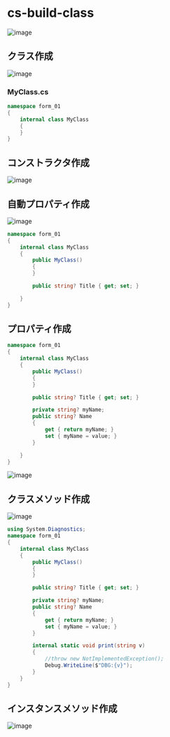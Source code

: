 # cs-build-class

![image](https://user-images.githubusercontent.com/1501327/184283171-28283e60-8a63-4ce3-ad2a-4352ad2a9eae.png)

## クラス作成
![image](https://user-images.githubusercontent.com/1501327/184286070-e1ec5188-7e78-49d7-a6f9-ac0a36b0c2c5.png)

### MyClass.cs
```cs
namespace form_01
{
    internal class MyClass
    {
    }
}
```

## コンストラクタ作成
![image](https://user-images.githubusercontent.com/1501327/184286277-013d7bf1-b858-4814-8aca-f0ca73202b15.png)

## 自動プロパティ作成
![image](https://user-images.githubusercontent.com/1501327/184286512-4eee171d-7530-4887-8cf3-be83329fbbdb.png)

```cs
namespace form_01
{
    internal class MyClass
    {
        public MyClass()
        {
        }

        public string? Title { get; set; }

    }
}
```

## プロパティ作成

```cs
namespace form_01
{
    internal class MyClass
    {
        public MyClass()
        {
        }

        public string? Title { get; set; }

        private string? myName;
        public string? Name
        {
            get { return myName; }
            set { myName = value; }
        }

    }
}
```
![image](https://user-images.githubusercontent.com/1501327/184286840-f0064165-2462-4684-8253-5dd3322646ff.png)

## クラスメソッド作成
![image](https://user-images.githubusercontent.com/1501327/184287460-eab98f10-10e8-41f4-b403-644535b3c46f.png)
```cs
using System.Diagnostics;
namespace form_01
{
    internal class MyClass
    {
        public MyClass()
        {
        }

        public string? Title { get; set; }

        private string? myName;
        public string? Name
        {
            get { return myName; }
            set { myName = value; }
        }

        internal static void print(string v)
        {
            //throw new NotImplementedException();
            Debug.WriteLine($"DBG:{v}");
        }
    }
}
```

## インスタンスメソッド作成
![image](https://user-images.githubusercontent.com/1501327/184288779-96973a0a-deaf-444a-b3a7-272cc3393827.png)

